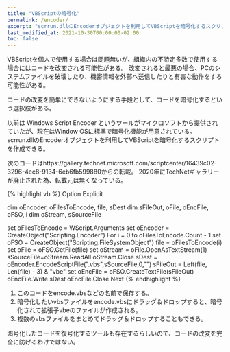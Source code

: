 ```yaml
---
title: "VBScriptの暗号化"
permalink: /encoder/
excerpt: "scrrun.dllのEncoderオブジェクトを利用してVBScriptを暗号化するスクリプトを作成できる"
last_modified_at: 2021-10-30T00:00:00-02:00
toc: false
---
```


VBScriptを個人で使用する場合は問題無いが、組織内の不特定多数で使用する場合にはコードを改変される可能性がある。
改変されると最悪の場合、PCのシステムファイルを破壊したり、機密情報を外部へ送信したりと有害な動作をする可能性がある。

コードの改変を簡単にできないようにする手段として、コードを暗号化するという選択肢がある。

以前は Windows Script Encoder というツールがマイクロソフトから提供されていたが、現在はWindow OSに標準で暗号化機能が用意されている。
scrrun.dllのEncoderオブジェクトを利用してVBScriptを暗号化するスクリプトを作成できる。

次のコードはhttps://gallery.technet.microsoft.com/scriptcenter/16439c02-3296-4ec8-9134-6eb6fb599880からの転載。
2020年にTechNetギャラリーが廃止された為、転載元は無くなっている。

{% highlight vb %}
Option Explicit 
 
dim oEncoder, oFilesToEncode, file, sDest 
dim sFileOut, oFile, oEncFile, oFSO, i 
dim oStream, sSourceFile 
 
set oFilesToEncode = WScript.Arguments 
set oEncoder = CreateObject("Scripting.Encoder") 
For i = 0 to oFilesToEncode.Count - 1 
    set oFSO = CreateObject("Scripting.FileSystemObject") 
    file = oFilesToEncode(i) 
    set oFile = oFSO.GetFile(file) 
    set oStream = oFile.OpenAsTextStream(1) 
    sSourceFile=oStream.ReadAll 
    oStream.Close 
    sDest = oEncoder.EncodeScriptFile(".vbs",sSourceFile,0,"") 
    sFileOut = Left(file, Len(file) - 3) & "vbe" 
    set oEncFile = oFSO.CreateTextFile(sFileOut) 
    oEncFile.Write sDest 
    oEncFile.Close 
Next 
{% endhighlight %}

1. このコードをencode.vbsなどの名前で保存する。
1. 暗号化したいvbsファイルをencode.vbsにドラッグ＆ドロップすると、暗号化されて拡張子vbeのファイルが作成される。
1. 複数のvbsファイルをまとめてドラッグ＆ドロップすることもできる。

暗号化したコードを復号化するツールも存在するらしいので、コードの改変を完全に防げるわけではない。
